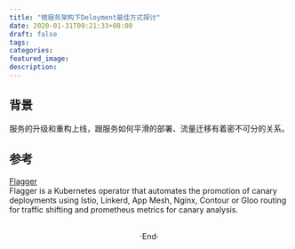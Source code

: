```yaml
---
title: "微服务架构下Deloyment最佳方式探讨"
date: 2020-01-31T09:21:33+08:00
draft: false
tags: 
categories: 
featured_image: 
description: 
---
```

## 背景
服务的升级和重构上线，跟服务如何平滑的部署、流量迁移有着密不可分的关系。

## 参考
[Flagger](https://docs.flagger.app/how-it-works)   
Flagger is a Kubernetes operator that automates the promotion of canary deployments using Istio, Linkerd, App Mesh, Nginx, Contour or Gloo routing for traffic shifting and prometheus metrics for canary analysis.  



<br>

<center>  ·End·  </center>
